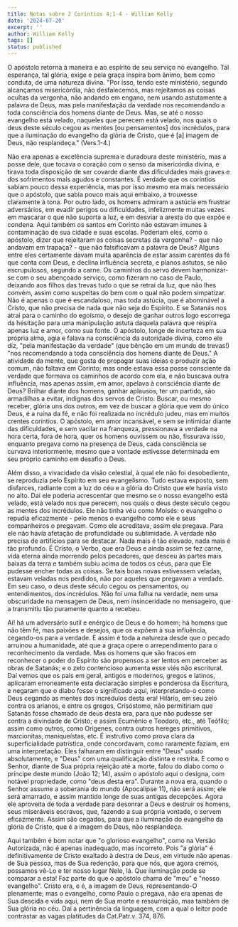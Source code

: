 ```yaml
---
title: Notas sobre 2 Coríntios 4;1-4 - William Kelly
date: '2024-07-20'
excerpt: ''
author: William Kelly
tags: []
status: published
---
```

O apóstolo retorna à maneira e ao espírito de seu serviço no evangelho.
Tal esperança, tal glória, exige e pela graça inspira bom ânimo, bem
como conduta, de uma natureza divina. \"Por isso, tendo este ministério,
segundo alcançamos misericórdia, não desfalecemos, mas rejeitamos as
coisas ocultas da vergonha, não andando em engano, nem usando
astutamente a palavra de Deus, mas pela manifestação da verdade nos
recomendando a toda consciência dos homens diante de Deus. Mas, se até o
nosso evangelho está velado, naqueles que perecem está velado, nos quais
o deus deste século cegou as mentes \[ou pensamentos\] dos incrédulos,
para que a iluminação do evangelho da glória de Cristo, que é \[a\]
imagem de Deus, não resplandeça.\" (Vers.1-4.)

Não era apenas a excelência suprema e duradoura deste ministério, mas a
posse dele, que tocava o coração com o senso da misericórdia divina, e
tirava toda disposição de ser covarde diante das dificuldades mais
graves e dos sofrimentos mais agudos e constantes. É verdade que os
coríntios sabiam pouco dessa experiência, mas por isso mesmo era mais
necessário que o apóstolo, que sabia pouco mais aqui embaixo, a
trouxesse claramente à tona. Por outro lado, os homens admiram a astúcia
em frustrar adversários, em evadir perigos ou dificuldades, infelizmente
muitas vezes em mascarar o que não suporta a luz, e em desviar a aresta
do que expõe e condena. Aqui também os santos em Corinto não estavam
imunes à contaminação de sua cidade e suas escolas. Poderiam eles, como
o apóstolo, dizer que rejeitaram as coisas secretas da vergonha? - que
não andavam em trapaça? - que não falsificavam a palavra de Deus? Alguns
entre eles certamente davam muita aparência de estar assim carentes da
fé que conta com Deus, e declina influência secreta, e planos astutos,
se não escrupulosos, segundo a carne. Os caminhos do servo devem
harmonizar-se com o seu abençoado serviço, como fizeram no caso de
Paulo, deixando aos filhos das trevas tudo o que se retrai da luz, que
não lhes convém, assim como suspeitas do bem com o qual não podem
simpatizar. Não é apenas o que é escandaloso, mas toda astúcia, que é
abominável a Cristo, que não precisa de nada que não seja do Espírito. E
se Satanás nos atrai para o caminho do egoísmo, o desejo de ganhar
outros logo escorrega da hesitação para uma manipulação astuta daquela
palavra que respira apenas luz e amor, como sua fonte. O apóstolo, longe
de incerteza em sua própria alma, agia e falava na consciência da
autoridade divina, como ele diz, \"pela manifestação da verdade\" (que
bênção em um mundo de trevas!) \"nos recomendando a toda consciência dos
homens diante de Deus.\" A atividade da mente, que gosta de propagar
suas ideias e produzir ação comum, não faltava em Corinto; mas onde
estava essa posse consciente da verdade que formava os caminhos de
acordo com ela, e não buscava outra influência, mas apenas assim, em
amor, apelava à consciência diante de Deus? Brilhar diante dos homens,
ganhar aplausos, ter um partido, são armadilhas a evitar, indignas dos
servos de Cristo. Buscar, ou mesmo receber, glória uns dos outros, em
vez de buscar a glória que vem do único Deus, é a ruína da fé, e não foi
realizada no incrédulo judeu, mas em muitos crentes coríntios. O
apóstolo, em amor incansável, e sem se intimidar diante das
dificuldades, e sem vacilar na franqueza, pressionava a verdade na hora
certa, fora de hora, quer os homens ouvissem ou não, fissurava isso,
enquanto pregava como na presença de Deus, cada consciência se curvava
interiormente, mesmo que a vontade estivesse determinada em seu próprio
caminho em desafio a Deus.

Além disso, a vivacidade da visão celestial, à qual ele não foi
desobediente, se reproduzia pelo Espírito em seu evangelismo. Tudo
estava exposto, sem disfarces, radiante com a luz do céu e a glória do
Cristo que ele havia visto no alto. Daí ele poderia acrescentar que
mesmo se o nosso evangelho está velado, está velado nos que perecem, nos
quais o deus deste século cegou as mentes dos incrédulos. Ele não tinha
véu como Moisés: o evangelho o repudia eficazmente - pelo menos o
evangelho como ele e seus companheiros o pregavam. Como ele acreditava,
assim ele pregava. Para ele não havia afetação de profundidade ou
sublimidade. A verdade não precisa de artifícios para se destacar. Nada
mais é tão elevado, nada mais é tão profundo. É Cristo, o Verbo, que era
Deus e ainda assim se fez carne, vida eterna ainda morrendo pelos
pecadores, que desceu às partes mais baixas da terra e também subiu
acima de todos os céus, para que Ele pudesse encher todas as coisas. Se
tais boas novas estivessem veladas, estavam veladas nos perdidos, não
por aqueles que pregavam a verdade. Em seu caso, o deus deste século
cegou os pensamentos, ou entendimentos, dos incrédulos. Não foi uma
falha na verdade, nem uma obscuridade na mensagem de Deus, nem
insinceridade no mensageiro, que a transmitiu tão puramente quanto a
recebeu.

Ai! há um adversário sutil e enérgico de Deus e do homem; há homens que
não têm fé, mas paixões e desejos, que os expõem à sua influência,
cegando-os para a verdade. E assim é toda a natureza desde que o pecado
arruinou a humanidade, até que a graça opere o arrependimento para o
reconhecimento da verdade. Mas os homens que são fracos em reconhecer o
poder do Espírito são propensos a ser lentos em perceber as obras de
Satanás; e o zelo contencioso aumenta esse viés não escritural. Daí
vemos que os pais em geral, antigos e modernos, gregos e latinos,
aplicaram erroneamente esta declaração simples e ponderosa da Escritura,
e negaram que o diabo fosse o significado aqui, interpretando-o como
Deus cegando as mentes dos incrédulos desta era! Hilário, em seu zelo
contra os arianos, e entre os gregos, Crisóstomo, não permitiriam que
Satanás fosse chamado de deus desta era, para que não pudesse ser contra
a divindade de Cristo; e assim Ecumênio e Teodoro, etc., até Teófilo;
assim como outros, como Orígenes, contra outros hereges primitivos,
marcionitas, maniqueístas, etc. É instrutivo como prova clara da
superficialidade patrística, onde concordavam, como raramente faziam, em
uma interpretação. Eles falharam em distinguir entre \"Deus\" usado
absolutamente, e \"Deus\" com uma qualificação distinta e restrita. E
como o Senhor, diante de Sua própria rejeição até a morte, falou do
diabo como o príncipe deste mundo (João 12; 14), assim o apóstolo aqui o
designa, com notável propriedade, como \"deus desta era\". Durante a
nova era, quando o Senhor assume a soberania do mundo (Apocalipse 11),
não será assim; ele será amarrado, e assim mantido longe de suas antigas
decepções. Agora ele aproveita de toda a verdade para desonrar a Deus e
destruir os homens, seus miseráveis escravos, que, fazendo a sua própria
vontade, o servem eficazmente. Assim são cegados, para que a iluminação
do evangelho da glória de Cristo, que é a imagem de Deus, não
resplandeça.

Aqui também é bom notar que \"o glorioso evangelho\", como na Versão
Autorizada, não é apenas inadequado, mas incorreto. Pois \"a glória\" é
definitivamente de Cristo exaltado à destra de Deus, em virtude não
apenas de Sua pessoa, mas de Sua redenção, para que nós, que agora
cremos, possamos vê-Lo e ter nosso lugar Nele, lá. Que iluminação pode
se comparar a esta! Faz parte do que o apóstolo chama de \"meu\" e
\"nosso evangelho\". Cristo era, e é, a imagem de Deus, representando-O
plenamente; mas o evangelho, como Paulo o pregava, não era apenas de Sua
descida e vida aqui, nem de Sua morte e ressurreição, mas também de Sua
glória no céu. Daí a pertinência da linguagem, com a qual o leitor pode
contrastar as vagas platitudes da Cat.Patr.v. 374, 876.
